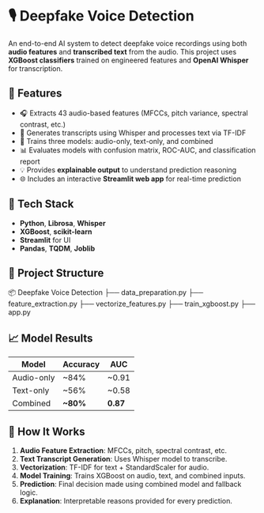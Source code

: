 # 🎙️ Deepfake Voice Detection

An end-to-end AI system to detect deepfake voice recordings using both **audio features** and **transcribed text** from the audio. 
This project uses **XGBoost classifiers** trained on engineered features and **OpenAI Whisper** for transcription.

## 🚀 Features

- 🎧 Extracts 43 audio-based features (MFCCs, pitch variance, spectral contrast, etc.)
- 📝 Generates transcripts using Whisper and processes text via TF-IDF
- 🤖 Trains three models: audio-only, text-only, and combined
- 📊 Evaluates models with confusion matrix, ROC-AUC, and classification report
- 💡 Provides **explainable output** to understand prediction reasoning
- 🌐 Includes an interactive **Streamlit web app** for real-time prediction

## 🧠 Tech Stack

- **Python**, **Librosa**, **Whisper**
- **XGBoost**, **scikit-learn**
- **Streamlit** for UI
- **Pandas**, **TQDM**, **Joblib**

## 📂 Project Structure

📦 Deepfake Voice Detection
├── data_preparation.py
├── feature_extraction.py
├── vectorize_features.py
├── train_xgboost.py
├── app.py


## 📈 Model Results

| Model        | Accuracy | AUC     |
|--------------|----------|---------|
| Audio-only   | ~84%     | ~0.91   |
| Text-only    | ~56%     | ~0.58   |
| Combined     | **~80%** | **0.87** |

## 🔬 How It Works

1. **Audio Feature Extraction**: MFCCs, pitch, spectral contrast, etc.
2. **Text Transcript Generation**: Uses Whisper model to transcribe.
3. **Vectorization**: TF-IDF for text + StandardScaler for audio.
4. **Model Training**: Trains XGBoost on audio, text, and combined inputs.
5. **Prediction**: Final decision made using combined model and fallback logic.
6. **Explanation**: Interpretable reasons provided for every prediction.


